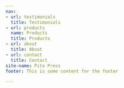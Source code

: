 ```yaml
---
nav:
- url: testimonials
  title: Testimonials
- url: products
  name: Products
  title: Products
- url: about
  title: About
- url: contact
  title: Contact
site-name: Pito Press
footer: This is some content for the footer

---
```

